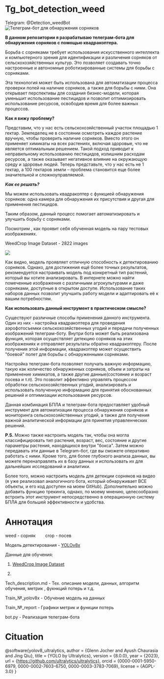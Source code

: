 # Tg_bot_detection_weed
Telegram: @Detection_weedBot
![Телеграм-бот для обнаружения сорняков](https://dzen.ru/lz5XeGt8f/10r9mj118/735245wV/fn9p0Owp7jWtbQNjzIdirXti5mlNp1MkOAv61SkgtyP-WXr_J1fFsmdr8UB7-QBAYo3-dCLTZkE73L3mzkXZ5B9bGNB9-F5EiFlTQRjWsomrB5bsOLNWpakKy1VsRNanWyzcj0NWwXfijpeAa-mBspAvz5NkEfATnDuqQ_rAHHDeHzsWvN3OhezeIUANUzJ8q-E0O-5ks8OoCm81a_HDQc96qe1VJbHlgzx1Fx4tFnLgnU-jFTAysJwaqHNaE-20nDwqBOlP3hXNzmFCLLKzbdtgROmfRVEQawgs5ymyU2EeyvnMVTRxZPIdp0cfTuSDwN7_48bwgXGM-drw60MsRZ-NSLdpjkzWjd7zs36B4v6oETfI73SRAhkb74f7YMHTfRipfccWwbcBHPT1jo_HoAP_f6MHQaABjjloEQoy_GV-DsvV613eFa4dUEItk5Jc6FN1qJ0UImJqKQzVO9JRgD7Z6U909rE2cz9k9dyOxCAzjw_g10PgQG15CtPbEx-2Ln_7xOudfxZtXsIAffDTbcqjB6suptEQaqqftMsSY6B-i7vONuUT17KORmf93dfRoQzvshUScWOuy3sC6-Ed9G0t67Q7jC6W7F3R4s7y4i6bI5dpjUYTg5kKbVeY86OyHImKLnT10BdgHnf0f67XIYGdnoGE4fMCDjgowpjwHAeeLtgXiO98hj-_QNIcIVCN-xM1-w0UUfKbGExkG6GjYH0JiU-FR2IVc99UR7_-pHBBzczBxRExg165-DLr4uzFnn1KxHh-DmfeXJITnfGQTPpiNtmcxXMCyQi9N8uQYXN_CMv99MZjl5D91BX87GWxUw_s4sRwoAMdKqhC2vFvhC1fC4eJj04Vvi1yUB0T0Gypw0S6n9QBoDtrnEYpo7EQ3jtJjlY3M-VBT_ZH_H3Vw5J9LSBlYbGj3GuJwpmib7WcDEtnCj2Ndi5MUTDN46KPqKDWSP6mkhG7e623CBFz0RzKC-1GNqJVMB9GNb-_hKBizw8yd1Agck6LuSPIIN71XDyrxlrN3gT9jqHx_8HTnguA5biv1_GxyRs-FwoDccN-OOnsR1VAxFDOZpZfjlYjIr8_IAazsxPNSemQm8K-xu1f6sRITS2kTT1AY9zhsF2rwxd63zZhoCkYLMYo0UBxLzsYfVaW8mSiv1aH_mwkASC-nPLnY7FibFsK8zsh3uW-fOgkCiwslD8tADAdI1HOyFMH-SxX0UPbau5XGDODkdwriZ0llSMFUP3m9-wdpKNzf_-S5qORQ56p-LA4Uv8Gfr54Fftf_Ta9zCARvCOyX_vDRJv9dOKx-Es8Vvgy0sFu6qm959ShJULehsX9vxaCMKxOICWzM2EeyipjSCFf1s39K8TofFxEjO1z47-i0M2r8ZZJnUZiE8i5jRWrU-JhbBl4n3Y2cRcD36YHvb3Vk7C_vIAFceOAPCi7wMugf9R9DXnWGa_Mxt08cUHd4RP8C7Jmip0lQXGYKf1GGTFg0dya-C8mteP20m41BdwfFlHgrk7wdKMgIKy4GGHb0R33XDyY94hvjpQvHDNjr2Kh3slgZ_mNV3FT6bv-12nBE-AOSbp-VVUhxRL-drZO_nXgUxztc1egY6JcyUuh2xBvtq1tObX5z44Uvl4TAK7DkpwKIyd6DWVSYsuKnHVJ8zOxPjlLTgX3MAWRLbV1DB4U0SF8_tBmgkBz_2lo4YuAXTaerIrVKL_c1G__EWB_ALBNqYJ0WQ5EEfJ6aY6lmDES885p2B8ndSGWwJ3nR6ytFIBw352wBwGhATw6q6MoMh_HH85Ll8uPrkb_jRMi35IArGvSh1jMlRAgWFgu1fmDEbE-KJp_BYfTVVHtpocPzfSjsp2twldBg2AMGAoSqiAd5h3cyFe6zh8UD2zy0t8BoI7oYnd4jxSz8PqJrORZ4wHDH5sIPcXEkaWwD2UFbm-E4eJ9zwFUsHPSrgt4Y0oyrOZ8DNjXyhwtNZwOo5ANM)

**В данном репозитории я разрабатываю телеграм-бота для обнаружения сорняков с помощью квадракоптера.**

Борьба с сорняками требует использования искусственного интеллекта и компьютерного зрения для идентификации и различения сорняков от сельскохозяйственных культур. Это позволяет создавать точно настроенные и автономные роботизированные системы для борьбы с сорняками.

Эта технология может быть использована для автоматизации процесса проверки полей на наличие сорняков, а также для борьбы с ними. Она открывает перспективы для создания бизнес-модели, которая уменьшит использование пестицидов и позволит оптимизировать использование ресурсов, освободив время для более важных процессов.

**Как я вижу проблему?**

Представим, что у нас есть сельскохозяйственный участок площадью 1 гектар. Земледелец не в состоянии осмотреть каждое растение вручную, чтобы проверить наличие сорняков. Вместо этого он применяет химикаты на всех растениях, включая здоровые, что не является оптимальным решением. Такой подход приводит к неправильному использованию пестицидов, излишним расходам ресурсов, а также оказывает негативное влияние на окружающую среду и здоровье людей. Теперь представьте, что у нас есть не 1 гектар, а 100 гектаров земли – проблема становится еще более значительной и сложноуправляемой.

***Как ее решать?***

Мы можем использовать квадракоптер с функцией обнаружения сорняков: одна камера для обнаружения их присутствия и другая для применения пестицидов.

Таким образом, данный процесс помогает автоматизировать и улучшить борьбу с сорняками.

Посмотрим , как проявит себя обученная модель на пару тестовых изображениях.

WeedCrop Image Dataset - 2822 images

![](https://github.com/Fordreign/Tg_bot_detection_weed/assets/69246960/0c8a62de-bf36-406d-8227-f34ea453215f)

Как видно, модель проявляет отличную способность к детектированию сорняков. Однако, для достижения ещё более точных результатов, рекомендуется настраивать модель под конкретный тип растений, который вы хотите анализировать.
В интернете можно найти помеченные изображения с различными агрокультурами и даже сорняками, доступные в открытом доступе. Использование таких наборов данных позволит улучшить работу модели и адаптировать её к вашим потребностям.

**Как использовать данный инструмент в практическом смысле?**

Существуют различные способы применения данного инструмента. Один из них - настройка квадракоптера для проведения аэрофотосъемки сельскохозяйственных угодий и передачи полученных изображений телеграм-боту. Внутри бота может быть реализована функция, которая осуществляет детекцию сорняков на этих изображениях и отправляет результаты обратно квадракоптеру. После получения этой информации, квадракоптер может осуществить "боевой" полет для борьбы с обнаруженными сорняками.

Настройка телеграм-бота позволяет получать важную информацию, такую как количество обнаруженных сорняков, объем и затраты на применение химикатов, а также другие данные(состояние и возраст посева и т.п). Это позволит эффективно управлять процессом обработки сельскохозяйственных угодий, анализировать и использовать полученную информацию для принятия обоснованных решений и оптимизации использования ресурсов.

Данная комбинация БПЛА и телеграм-бота предоставляет удобный инструмент для автоматизации процесса обнаружения сорняков и мониторинга сельскохозяйственных угодий, а также для получения важной аналитической информации для принятия управленческих решений.

**P.S.**
Можно также настроить модель так, чтобы она могла классифицировать тип растения, возраст, вес, состояние и другие параметры растения, находящихся внутри "бокса". Затем можно передавать эти данные в Telegram-бот, где вы сможете оперативно работать с ними. Кроме того, для более глубокого анализа данных, вы можете перенаправлять их в базу данных и использовать их для дальнейших исследований и аналитики.

Более того, можно настроить модель для детекции сорняков на видео (я уже реализовал аналогичного бота, который обнаруживает ВСЕ объекты, и его код доступен на моем GitHub). Дополнительно можно добавить функцию трекинга, однако, по моему мнению, целесообразно встроить этот инструмент непосредственно в операционную систему БПЛА для большей эффективности и удобства.

# Аннотация

weed - сорняк &nbsp;&nbsp;&nbsp;&nbsp;&nbsp;&nbsp; crop - посев

Модель детектирования - [YOLOv8x](https://docs.ultralytics.com/models/yolov8)

Данные для обучения: 

1. [WeedCrop Image Dataset](https://www.kaggle.com/datasets/vinayakshanawad/weedcrop-image-dataset)

2. 

Tech_description.md - Тех. описание модели, данных, алгоритм обучения, метрик , фукнкций потерь и т.д.

Train_№_yolov8x - Обучение модель на данных

Train_№_report - Графики метрик и функции потерь

bot.py - Реализация телеграм-бота

# Cituation

@software{yolov8_ultralytics,
  author       = {Glenn Jocher and Ayush Chaurasia and Jing Qiu},
  title        = {YOLO by Ultralytics},
  version      = {8.0.0},
  year         = {2023},
  url          = {https://github.com/ultralytics/ultralytics},
  orcid        = {0000-0001-5950-6979, 0000-0002-7603-6750, 0000-0003-3783-7069},
  license      = {AGPL-3.0}
}
